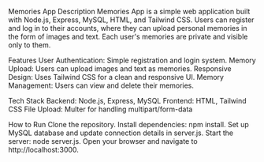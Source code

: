 Memories App
Description
  Memories App is a simple web application built with Node.js, Express, MySQL, HTML, and Tailwind CSS. 
  Users can register and log in to their accounts, where they can upload personal memories in the form of images and text. 
  Each user's memories are private and visible only to them.

Features
    User Authentication: Simple registration and login system.
    Memory Upload: Users can upload images and text as memories.
    Responsive Design: Uses Tailwind CSS for a clean and responsive UI.
    Memory Management: Users can view and delete their memories.

    
Tech Stack
    Backend: Node.js, Express, MySQL
    Frontend: HTML, Tailwind CSS
    File Upload: Multer for handling multipart/form-data

How to Run
    Clone the repository.
    Install dependencies: npm install.
    Set up MySQL database and update connection details in server.js.
    Start the server: node server.js.
    Open your browser and navigate to http://localhost:3000.
